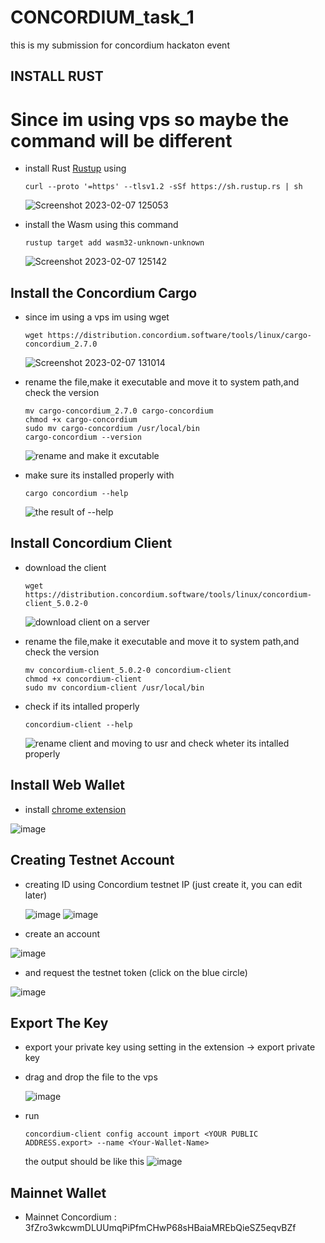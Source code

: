 # CONCORDIUM_task_1
this is my submission for concordium hackaton event

## INSTALL RUST
# Since im using vps so maybe the command will be different

- install Rust [Rustup](https://rustup.rs/) using 
    ````
    curl --proto '=https' --tlsv1.2 -sSf https://sh.rustup.rs | sh
    ````
    ![Screenshot 2023-02-07 125053](https://user-images.githubusercontent.com/41656124/217164834-21614858-a676-479d-a514-afbd5f4073d1.png)

- install the Wasm using this command 
    ````
    rustup target add wasm32-unknown-unknown
    ````
    ![Screenshot 2023-02-07 125142](https://user-images.githubusercontent.com/41656124/217165139-2e321d19-4d58-4886-9816-a10b01f83081.png)

## Install the Concordium Cargo
- since im using a vps im using wget
    ````
    wget https://distribution.concordium.software/tools/linux/cargo-concordium_2.7.0
    ````
    ![Screenshot 2023-02-07 131014](https://user-images.githubusercontent.com/41656124/217166750-8f1f461d-1a8b-48ca-8a9d-5cc2717d5b7d.png)

- rename the file,make it executable and move it to system path,and check the version
    ````
    mv cargo-concordium_2.7.0 cargo-concordium
    chmod +x cargo-concordium
    sudo mv cargo-concordium /usr/local/bin
    cargo-concordium --version
    ````
    ![rename and make it excutable](https://user-images.githubusercontent.com/41656124/217166884-2db42dc2-0472-4888-8f59-64fe8b026bff.png)

- make sure its installed properly with
    ````
    cargo concordium --help
    ````
    ![the result of --help](https://user-images.githubusercontent.com/41656124/217167442-9296d483-af3b-473c-adb4-a58c473c19c9.png)

## Install Concordium Client
- download the client
    ````
    wget https://distribution.concordium.software/tools/linux/concordium-client_5.0.2-0
    ````
    ![download client on a server](https://user-images.githubusercontent.com/41656124/217167930-afe098b7-d046-4218-afd1-7071c8c3d5e4.png)

- rename the file,make it executable and move it to system path,and check the version
    ````
    mv concordium-client_5.0.2-0 concordium-client
    chmod +x concordium-client
    sudo mv concordium-client /usr/local/bin
    ````
- check if its intalled properly
    ````
    concordium-client --help
    ````
    ![rename client and moving to usr and check wheter its intalled properly](https://user-images.githubusercontent.com/41656124/217168621-121efa79-143b-4aae-bf3e-e383bd3b14e5.png)

## Install Web Wallet
- install [chrome extension](https://chrome.google.com/webstore/detail/concordium-wallet/mnnkpffndmickbiakofclnpoiajlegmg?hl=en-US)

![image](https://user-images.githubusercontent.com/41656124/217176954-cc3827a0-1f07-4e79-95e3-3b50c4754c0f.png)


## Creating Testnet Account
- creating ID using Concordium testnet IP (just create it, you can edit later)


  ![image](https://user-images.githubusercontent.com/41656124/217169515-7fe2cbc2-76d8-4fdb-b563-d516321dedcb.png)
  ![image](https://user-images.githubusercontent.com/41656124/217169601-3adf5b07-fe3c-4af8-9c9e-e20c668fb0f9.png)
  
 
- create an account

![image](https://user-images.githubusercontent.com/41656124/217170073-f919f1a6-f7aa-4524-a884-d974dc54d567.png)

- and request the testnet token (click on the blue circle)

![image](https://user-images.githubusercontent.com/41656124/217170530-e2ca6a54-5c6f-4eeb-8809-0a8906b4f419.png)

 ## Export The Key
- export your private key using setting in the extension -> export private key
- drag and drop the file to the vps

    ![image](https://user-images.githubusercontent.com/41656124/217171414-ad9e8245-9fe9-480a-b0c2-236ce024feb1.png)

- run  
    ````
    concordium-client config account import <YOUR PUBLIC ADDRESS.export> --name <Your-Wallet-Name> 
    ````
    the output should be like this
    ![image](https://user-images.githubusercontent.com/41656124/217171624-57334ee6-e76b-409a-a2d4-cd0ba3d5e7d7.png)

   

## Mainnet Wallet
- Mainnet Concordium : 3fZro3wkcwmDLUUmqPiPfmCHwP68sHBaiaMREbQieSZ5eqvBZf

